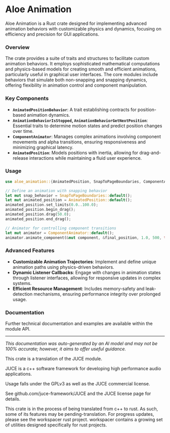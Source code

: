 # Aloe Animation

Aloe Animation is a Rust crate designed for implementing advanced animation behaviors with customizable physics and dynamics, focusing on efficiency and precision for GUI applications.

### Overview
The crate provides a suite of traits and structures to facilitate custom animation behaviors. It employs sophisticated mathematical computations and physics-based models for creating smooth and efficient animations, particularly useful in graphical user interfaces. The core modules include behaviors that simulate both non-snapping and snapping dynamics, offering flexibility in animation control and component manipulation.

### Key Components
- **`AnimatedPositionBehavior`**: A trait establishing contracts for position-based animation dynamics.
- **`AnimationBehaviorIsStopped`, `AnimationBehaviorGetNextPosition`**: Essential traits to determine motion states and predict position changes over time.
- **`ComponentAnimator`**: Manages complex animations involving component movements and alpha transitions, ensuring responsiveness and minimizing graphical latency.
- **`AnimatedPosition`**: Models positions with inertia, allowing for drag-and-release interactions while maintaining a fluid user experience.

### Usage
```rust
use aloe_animation::{AnimatedPosition, SnapToPageBoundaries, ComponentAnimator};

// Define an animation with snapping behavior
let mut snap_behavior = SnapToPageBoundaries::default();
let mut animated_position = AnimatedPosition::default();
animated_position.set_limits(0.0..100.0);
animated_position.begin_drag();
animated_position.drag(50.0);
animated_position.end_drag();

// Animator for controlling component transitions
let mut animator = ComponentAnimator::default();
animator.animate_component(&mut component, &final_position, 1.0, 500, true, 0.5, 0.5);
```

### Advanced Features
- **Customizable Animation Trajectories**: Implement and define unique animation paths using physics-driven behaviors.
- **Dynamic Listener Callbacks**: Engage with changes in animation states through listener interfaces, allowing for responsive updates in complex systems.
- **Efficient Resource Management**: Includes memory-safety and leak-detection mechanisms, ensuring performance integrity over prolonged usage.

### Documentation
Further technical documentation and examples are available within the module API.

---

*This documentation was auto-generated by an AI model and may not be 100% accurate; however, it aims to offer useful guidance.*

This crate is a translation of the JUCE module.

JUCE is a c++ software framework for developing high performance audio applications.

Usage falls under the GPLv3 as well as the JUCE commercial license.

See github.com/juce-framework/JUCE and the JUCE license page for details.

This crate is in the process of being translated from c++ to rust. As such, some of its features may be pending-translation. For progress updates, please see the workspacer rust project. workspacer contains a growing set of utilities designed specifically for rust projects.
